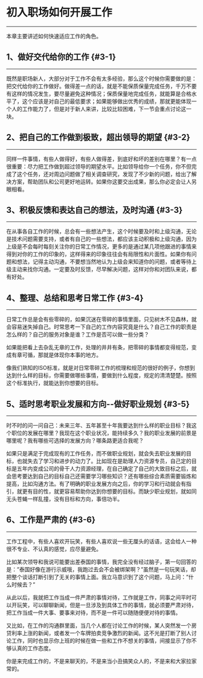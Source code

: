 # 初入职场如何开展工作

---

本章主要讲述如何快速适应工作的角色。

## 1、做好交代给你的工作 {#3-1}

---

既然是职场新人，大部分对于工作不会有太多经验，那么这个时候你需要做的是：把交代给你的工作做好。做得差一点的话，就是不能保质保量完成任务，千万不要有这样的情况发生，要尽量避免这种情况；保质保量地完成任务，就能算是合格水平了，这个应该是对自己的最低要求；如果能够做出优秀的成绩，那就更能体现一个人的工作能力了，但是对于新人来讲，比较比较困难，下一节会重点讨论这一块。

## 2、把自己的工作做到极致，超出领导的期望 {#3-2}

---

同样一件事情，有些人做得好，有些人做得差，到底好和坏的差别在哪里？有一点很重要：尽力把工作做到超过领导的期望水平。比如领导给你一个任务，你不但完成了这个任务，还对周边问题做了相关调查研究，发现了不少新的问题，给出了解决方案，帮助团队和公司更好地运转。如果你这要交出成果，那么你必定会让人另眼相看。

## 3、积极反馈和表达自己的想法，及时沟通 {#3-3}

---

在从事各自工作的时候，总会有一些想法产生，这个时候要及时和上级沟通，无论是技术问题需要支持，或者有自己的一些想法，都应该主动积极和上级沟通，因为上级是不会每时每刻关注你的日常工作情况，更多的是通过某几项他跟进的事情来得到对你的工作的印象的，这样得来的印象往往会有局限性和片面性。如果你有问题和想法，记得主动沟通，不要想当然地认为上级会来知道你的问题，或者等待上级主动来找你沟通。一定要及时反馈，尽早解决问题，这样对你和对团队来说，都有好处。

## 4、整理、总结和思考日常工作 {#3-4}

---

日常工作总是会有些零碎的，如果沉迷在零碎的事情里面，只见树木不见森林，就会容易迷失掉自己。时常思考一下自己的工作内容究竟是什么？自己工作的职责是怎么样的？自己的服务对象是谁？工作是否可以做一些分类？

如果能把看上去杂乱无章的工作，处理的井井有条，把零碎的事情都变得规范，变成有章可循，那就是体现你本事的地方。

像我们熟知的ISO标准，就是对日常零碎工作的梳理和规范的很好的例子，你想到达到什么样的目标，你需要做哪些事情，要做到什么程度，规定的清清楚楚。按照这个标准执行，就能达到你想要的目标。

## 5、适时思考职业发展和方向--做好职业规划 {#3-5}

---

时不时的问一问自己：未来三年、五年甚至十年我要达到什么样的职业目标？我这个职位的发展在哪里？我现在这个职业状况，能持续多久？我的职业发展的前景是哪里呢？我有哪些可选择的发展方向？哪条路更适合我呢？

如果只是满足于完成现有的工作任务，而不做职业规划，就会失去职业发展的目标，也就失去了学习和进步的动力了。比如现在是助理人力资源专员，自己定的目标是五年内变成公司的骨干人力资源经理，在自己确定了自己的大致目标之后，就会思考要达到自己的目标自己还需要学习哪些知识？还有哪些综合素质需要锻炼和提高，比如沟通方法。有了明确的职业发展方向之后，你的学习和行动就会有指引，就更有目的性，就更容易帮助你达到你想要的目标。而缺少职业规划，就如同无头苍蝇一样乱撞，没有目标和方向，事倍功半。

## 6、工作是严肃的 {#3-6}

---

工作工程中，有些人喜欢开玩笑，有些人喜欢说一些无厘头的话语，这会给人一种很不专业、不认真的感觉，应尽量避免。

比如某次领导和我说可能要出差泰国的事情，我完全没有经过脑子，第一句回答的是：”泰国好像在游行示威哦，我跑过去会不会被绑架啊？”虽然是一句玩笑话，却把整个谈话打断引到了无关的事情上面。我立马意识到了这个问题，马上问：”什么时候去？”

从此以后，我就把工作当成一件严肃的事情对待，工作就是工作，同事之间平时可以开玩笑，可以聊聊新闻，但是一旦涉及到具体工作的事情，就必须要严肃对待，把工作当成一件大事、要事来对待，而不是一件可以随随便便对待的事情。

又比如，在工作的沟通群里面，当几个人都在讨论工作的时候，某人突然发一个房贷利率上涨的新闻，或者发一个车牌拍卖竞争激烈的新闻。这不光是打断了别人讨论工作，同时也显示你上班的时候在做一些和工作不想关的事情，间接显示了你不够认真的工作态度。

你是来完成工作的，不是来聊天的，不是来当小丑搞笑众人的，不是来和大家拉家常的。

